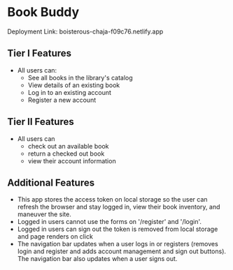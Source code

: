 # Book Buddy

Deployment Link: boisterous-chaja-f09c76.netlify.app

## Tier I Features

- All users can:
  - See all books in the library's catalog
  - View details of an existing book
  - Log in to an existing account
  - Register a new account

## Tier II Features

- All users can 
  - check out an available book
  - return a checked out book
  - view their account information


## Additional Features

- This app stores the access token on local storage so the user can refresh the browser and stay logged in, view their book inventory, and maneuver the site.
- Logged in users cannot use the forms on '/register' and '/login'.
- Logged in users can sign out the token is removed from local storage and page renders on click
- The navigation bar updates when a user logs in or registers (removes login and register and adds account management and sign out buttons). The navigation bar also updates when a user signs out.
